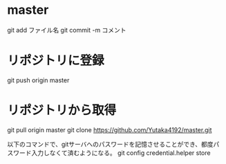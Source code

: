 # master
git add ファイル名
git commit -m コメント

# リポジトリに登録
git push origin master

# リポジトリから取得
git pull origin master
git clone https://github.com/Yutaka4192/master.git

以下のコマンドで、gitサーバへのパスワードを記憶させることができ、都度パスワード入力しなくて済むようになる。
git config credential.helper store
